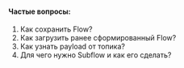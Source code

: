 #### Частые вопросы:

1. Как сохранить Flow?
2. Как загрузить ранее сформированный Flow?
3. Как узнать payload от топика?
4. Для чего нужно Subflow и как его сделать?



